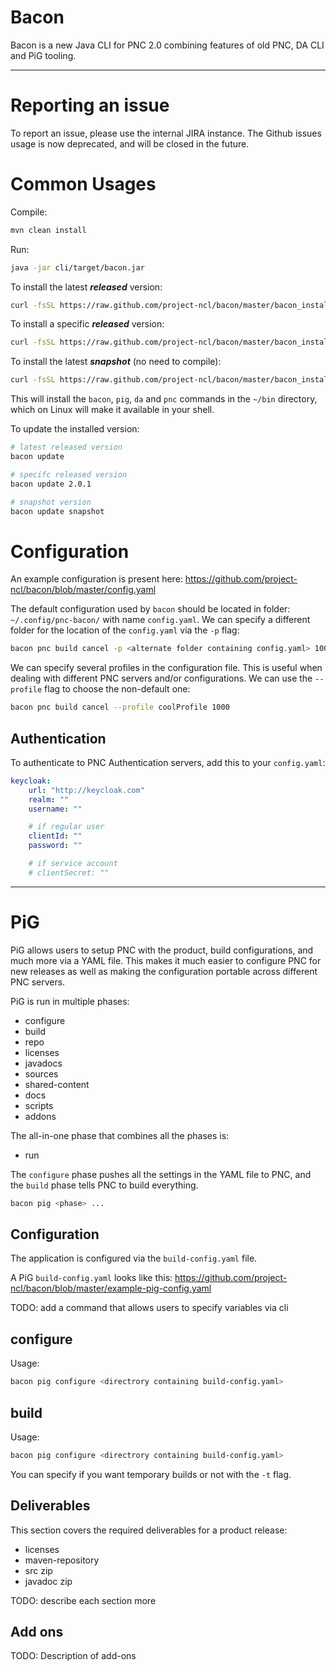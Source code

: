# Bacon
Bacon is a new Java CLI for PNC 2.0 combining features of old PNC, DA CLI and PiG tooling.

---
# Reporting an issue
To report an issue, please use the internal JIRA instance. The Github issues usage is now deprecated, and will be closed in the future.

# Common Usages
Compile:
```bash
mvn clean install
```

Run:
```bash
java -jar cli/target/bacon.jar
```

To install the latest ***released*** version:
```bash
curl -fsSL https://raw.github.com/project-ncl/bacon/master/bacon_install.py | python3 -
```

To install a specific ***released*** version:
```bash
curl -fsSL https://raw.github.com/project-ncl/bacon/master/bacon_install.py | python3 - 2.0.1
```

To install the latest ***snapshot*** (no need to compile):
```bash
curl -fsSL https://raw.github.com/project-ncl/bacon/master/bacon_install.py | python3 - snapshot
```

This will install the `bacon`, `pig`, `da` and `pnc` commands in the `~/bin`
directory, which on Linux will make it available in your shell.

To update the installed version:
```bash
# latest released version
bacon update

# specifc released version
bacon update 2.0.1

# snapshot version
bacon update snapshot
```

# Configuration

An example configuration is present here: https://github.com/project-ncl/bacon/blob/master/config.yaml

The default configuration used by `bacon` should be located in folder: `~/.config/pnc-bacon/` with name `config.yaml`. We can specify a different folder for the location of the `config.yaml` via the `-p` flag:

```bash
bacon pnc build cancel -p <alternate folder containing config.yaml> 1000
```

We can specify several profiles in the configuration file. This is useful when dealing with different PNC servers and/or configurations. We can use the `--profile` flag to choose the non-default one:

```bash
bacon pnc build cancel --profile coolProfile 1000
```

## Authentication

To authenticate to PNC Authentication servers, add this to your `config.yaml`:

```yaml
keycloak:
    url: "http://keycloak.com"
    realm: ""
    username: ""

    # if regular user
    clientId: ""
    password: ""

    # if service account
    # clientSecret: ""
```

---

# PiG
PiG allows users to setup PNC with the product, build configurations, and much more via a YAML file. This makes it much easier to configure PNC for new releases as well as making the configuration portable across different PNC servers.

PiG is run in multiple phases:

- configure
- build
- repo
- licenses
- javadocs
- sources
- shared-content
- docs
- scripts
- addons

The all-in-one phase that combines all the phases is:

- run

The `configure` phase pushes all the settings in the YAML file to PNC, and the `build` phase tells PNC to build everything.

```bash
bacon pig <phase> ...
```
## Configuration

The application is configured via the `build-config.yaml` file.

A PiG `build-config.yaml` looks like this: https://github.com/project-ncl/bacon/blob/master/example-pig-config.yaml

TODO: add a command that allows users to specify variables via cli

## configure

Usage:
```bash
bacon pig configure <directrory containing build-config.yaml>
```

## build

Usage:
```bash
bacon pig configure <directrory containing build-config.yaml>
```

You can specify if you want temporary builds or not with the `-t` flag.

## Deliverables

This section covers the required deliverables for a product release:

- licenses
- maven-repository
- src zip
- javadoc zip

TODO: describe each section more

## Add ons

TODO: Description of add-ons
